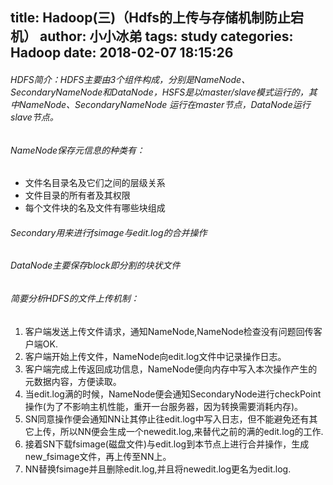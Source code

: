 title: Hadoop(三)（Hdfs的上传与存储机制防止宕机）
author: 小小冰弟
tags: study
categories: Hadoop
date: 2018-02-07 18:15:26
---
###### HDFS简介：HDFS主要由3个组件构成，分别是NameNode、SecondaryNameNode和DataNode，HSFS是以master/slave模式运行的，其中NameNode、SecondaryNameNode 运行在master节点，DataNode运行slave节点。


###### NameNode保存元信息的种类有：

* 文件名目录名及它们之间的层级关系
* 文件目录的所有者及其权限
* 每个文件块的名及文件有哪些块组成


###### Secondary用来进行fsimage与edit.log的合并操作

###### DataNode主要保存block即分割的块状文件

###### 简要分析HDFS的文件上传机制：

1. 客户端发送上传文件请求，通知NameNode,NameNode检查没有问题回传客户端OK.
2. 客户端开始上传文件，NameNode向edit.log文件中记录操作日志。
3. 客户端完成上传返回成功信息，NameNode便向内存中写入本次操作产生的元数据内容，方便读取。
4. 当edit.log满的时候，NameNode便会通知SecondaryNode进行checkPoint操作(为了不影响主机性能，重开一台服务器，因为转换需要消耗内存)。
5. SN同意操作便会通知NN让其停止往edit.log中写入日志，但不能避免还有其它上传，所以NN便会生成一个newedit.log,来替代之前的满的edit.log的工作.
6. 接着SN下载fsimage(磁盘文件)与edit.log到本节点上进行合并操作，生成new_fsimage文件，再上传至NN上。
7. NN替换fsimage并且删除edit.log,并且将newedit.log更名为edit.log.